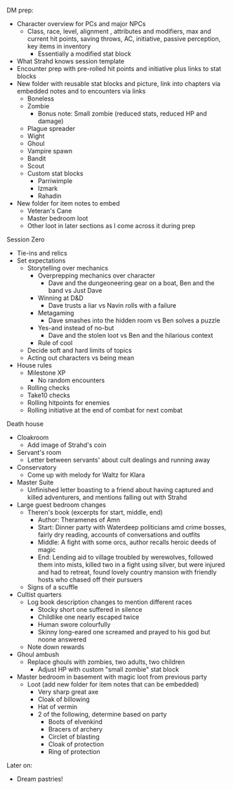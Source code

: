 DM prep:
- Character overview for PCs and major NPCs
	- Class, race, level, alignment , attributes and modifiers, max and current hit points, saving throws, AC, initiative, passive perception, key items in inventory
		- Essentially a modified stat block
- What Strahd knows session template
- Encounter prep with pre-rolled hit points and initiative plus links to stat blocks
- New folder with reusable stat blocks and picture, link into chapters via embedded notes and to encounters via links
	- Boneless
	- Zombie
		- Bonus note: Small zombie (reduced stats, reduced HP and damage)
	- Plague spreader
	- Wight
	- Ghoul
	- Vampire spawn
	- Bandit
	- Scout
	- Custom stat blocks
		- Parriwimple
		- Izmark
		- Rahadin
- New folder for item notes to embed
	- Veteran's Cane
	- Master bedroom loot
	- Other loot in later sections as I come across it during prep

Session Zero
- Tie-ins and relics
- Set expectations
	- Storytelling over mechanics
		- Overprepping mechanics over character
			- Dave and the dungeoneering gear on a boat, Ben and the band vs Just Dave
		- Winning at D&D
			- Dave trusts a liar vs Navin rolls with a failure
		- Metagaming
			- Dave smashes into the hidden room vs Ben solves a puzzle
		- Yes-and instead of no-but
			- Dave and the stolen loot vs Ben and the hilarious context
		- Rule of cool
	- Decide soft and hard limits of topics
	- Acting out characters vs being mean
- House rules
	- Milestone XP
		- No random encounters
	- Rolling checks
	- Take10 checks
	- Rolling hitpoints for enemies
	- Rolling initiative at the end of combat for next combat

Death house
- Cloakroom
	- Add image of Strahd's coin
- Servant's room
	- Letter between servants' about cult dealings and running away
- Conservatory
	- Come up with melody for Waltz for Klara
- Master Suite
	- Unfinished letter boasting to a friend about having captured and killed adventurers, and mentions falling out with Strahd
- Large guest bedroom changes
	- Theren's book (excerpts for start, middle, end)
		- Author: Theramenes of Amn
		- Start: Dinner party with Waterdeep politicians amd crime bosses, fairly dry reading, accounts of conversations and outfits
		- Middle: A fight with some orcs, author recalls heroic deeds of magic
		- End: Lending aid to village troubled by werewolves, followed them into mists, killed two in a fight using silver, but were injured and had to retreat, found lovely country mansion with friendly hosts who chased off their pursuers
	- Signs of a scuffle
- Cultist quarters
	- Log book description changes to mention different races
		- Stocky short one suffered in silence
		- Childlike one nearly escaped twice
		- Human swore colourfully
		- Skinny long-eared one screamed and prayed to his god but noone answered
	- Note down rewards
- Ghoul ambush
	- Replace ghouls with zombies, two adults, two children
		- Adjust HP with custom "small zombie" stat block
- Master bedroom in basement with magic loot from previous party
	- Loot (add new folder for item notes that can be embedded)
		- Very sharp great axe
		- Cloak of billowing
		- Hat of vermin
		- 2 of the following, determine based on party
			- Boots of elvenkind
			- Bracers of archery
			- Circlet of blasting
			- Cloak of protection
			- Ring of protection

Later on:
- Dream pastries!
